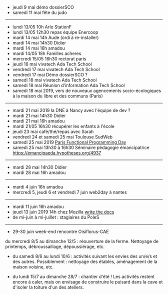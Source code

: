 - jeudi 9 mai démo dossierSCO
- samedi 11 mai fête du judo
---
- lundi 13/05 10h Arlo StationF
- lundi 13/05 12h30 repas équipe Enercoop
- mardi 14 mai 14h Aude (ordi à re-installer)
- mardi 14 mai 14h30 Didier
- mardi 14 mai 16h amadou
- mardi 14/05 18h Familles acheres
- mercredi 15/05 16h30 rectorat paris
- jeudi 16 mai vivatech Ada Tech School
- vendredi 17 mai vivatech Ada Tech School
- vendredi 17 mai Démo dossierSCO ?
- samedi 18 mai vivatech Ada Tech School
- samedi 18 mai Réunion d'information Ada Tech School
- samedi 18 mai 2019, vers de nouveaux agencements socio-écologiques à la maison du libre et des communs (Paris)
---
- mardi 21 mai 2019 la DNE à Nancy avec l'équipe de dev ?
- mardi 21 mai 14h30 Didier
- mardi 21 mai 16h amadou
- mardi 21/05 16h30 récupérer les enfants à l'école
- jeudi 23 mai café/thé/repas avec Sarah
- vendredi 24 et samedi 25 mai Toulouse SudWeb
- samedi 25 mai 2019 [Paris Functional Programming Day](http://fpday.org/)
- samedi 25 mai 13h30 à 16h30 Séminaire pédagogie émancipatrice  https://emancipaeda.hypotheses.org/4937
---
- mardi 28 mai 14h30 Didier
- mardi 28 mai 16h amadou
---
- mardi 4 juin 16h amadou
- mercredi 5, jeudi 6 et vendredi 7 juin web2day à nantes
---
- mardi 11 juin 16h amadou
- jeudi 13 juin 2019 14h chez Mozilla [write the docs](https://www.meetup.com/fr-FR/Write-the-Docs-Paris/events/260964602/)
- de mi-juin à mi-juillet : stagiaires du PoleS
---
- 29-30 juin week-end rencontre Oisiflorus-CAE



du mercredi 8/5 au dimanche 12/5 : réouverture de la ferme. Nettoyage
de printemps, débroussaillage, dépoussiérage, etc.

- du samedi 8/6 au lundi 10/6 : activités suivant les envies des un/e/s
et des autres. Possiblement : nettoyage des étables, aménagement de la
maison voisine, etc.

- du lundi 15/7 au dimanche 28/7 : chantier d'été ! Les activités
restent encore à caler, mais on envisage de construire le puisard dans
la cave et d'isoler la toiture d'un des ateliers. 
